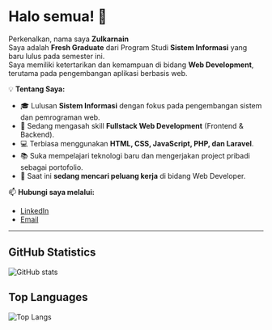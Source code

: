 # Halo semua! 👋

Perkenalkan, nama saya **Zulkarnain**  
Saya adalah **Fresh Graduate** dari Program Studi **Sistem Informasi** yang baru lulus pada semester ini.  
Saya memiliki ketertarikan dan kemampuan di bidang **Web Development**, terutama pada pengembangan aplikasi berbasis web.

💡 **Tentang Saya:**
- 🎓 Lulusan **Sistem Informasi** dengan fokus pada pengembangan sistem dan pemrograman web.
- 🌱 Sedang mengasah skill **Fullstack Web Development** (Frontend & Backend).
- 💻 Terbiasa menggunakan **HTML, CSS, JavaScript, PHP, dan Laravel**.
- 📚 Suka mempelajari teknologi baru dan mengerjakan project pribadi sebagai portofolio.
- 🚀 Saat ini **sedang mencari peluang kerja** di bidang Web Developer.

📫 **Hubungi saya melalui:**
- [LinkedIn](https://www.linkedin.com/in/zulkarnain-izul-216a09274)
- [Email](mailto:zulkarnain.tech@gmail.com)  

---

## GitHub Statistics
![GitHub stats](https://github-readme-stats.vercel.app/api?username=zulkarnainizul&show_icons=true&theme=tokyonight)

## Top Languages
![Top Langs](https://github-readme-stats.vercel.app/api/top-langs/?username=zulkarnainizul&layout=compact&theme=tokyonight)
